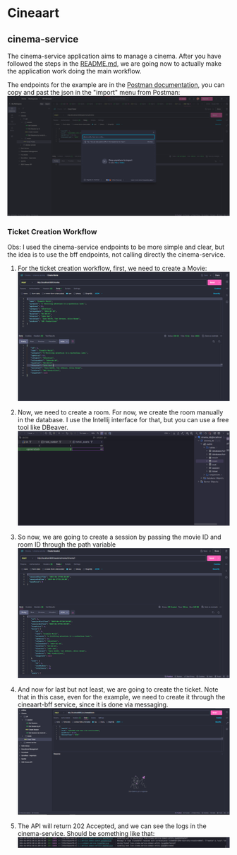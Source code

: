 # Cineaart

## cinema-service

The cinema-service application aims to manage a cinema. After you have followed the steps in the [README.md](README.md), we are going now to
actually make the application work doing the main workflow.

The endpoints for the example are in the [Postman documentation](api-doc/Cinema.postman_collection.json), you can copy and past the json in the "import" menu from Postman:
![img.png](./readme-images/img_5.png)

### Ticket Creation Workflow

Obs: I used the cinema-service endpoints to be more simple and clear, but the idea is to use the bff endpoints, not calling directly the cinema-service.

1. For the ticket creation workflow, first, we need to create a Movie:
![img.png](./readme-images/img.png)

2. Now, we need to create a room. For now, we create the room manually in the database. I use the Intellij interface for that, but you can use a free tool like DBeaver.
![img_1.png](./readme-images/img_1.png)

3. So now, we are going to create a session by passing the movie ID and room ID through the path variable
![img_2.png](./readme-images/img_2.png)

4. And now for last but not least, we are going to create the ticket. Note that in this case, even for the example, we need to create it through the cineaart-bff service, since it is done via messaging.
![img_3.png](./readme-images/img_3.png)

5. The API will return 202 Accepted, and we can see the logs in the cinema-service. Should be something like that:
![img.png](./readme-images/img_4.png)
